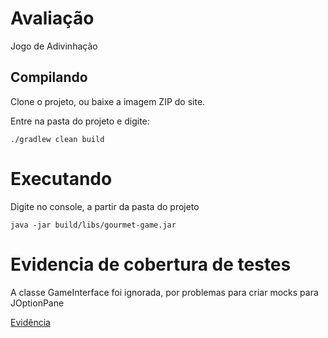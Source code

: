 # Avaliação

Jogo de Adivinhação

## Compilando

Clone o projeto, ou baixe a imagem ZIP do site.

Entre na pasta do projeto e digite:

    ./gradlew clean build
    
# Executando

Digite no console, a partir da pasta do projeto

    java -jar build/libs/gourmet-game.jar
    
# Evidencia de cobertura de testes

A classe GameInterface foi ignorada, por problemas para criar mocks para JOptionPane

[Evidência](./sonar-evidence.png)

